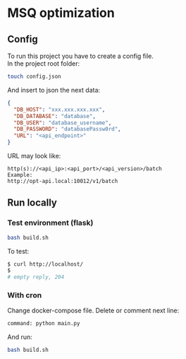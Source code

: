 # MSQ optimization

## Config

To run this project you have to create a config file.  
In the project root folder:  
```sh
touch config.json
```

And insert to json the next data:
```json
{
  "DB_HOST": "xxx.xxx.xxx.xxx",
  "DB_DATABASE": "database",
  "DB_USER": "database_username",
  "DB_PASSWORD": "databasePassw0rd",
  "URL": "<api_endpoint>"
}
```

URL may look like:  
```
http(s)://<api_ip>:<api_port>/<api_version>/batch
Example:
http://opt-api.local:10012/v1/batch
```

## Run locally

### Test environment (flask)

```sh
bash build.sh
```

To test:  
```sh
$ curl http://localhost/
$
# empty reply, 204
```
### With cron

Change docker-compose file. Delete or comment next line:  
```sh
command: python main.py
```

And run:  
```sh
bash build.sh
```
